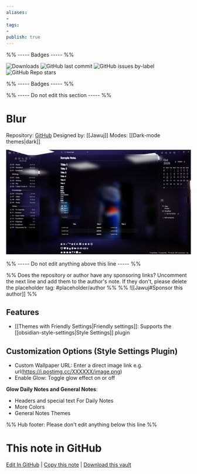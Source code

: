 ```yaml
---
aliases:
- 
tags: 
- 
publish: true
---
```


%% ----- Badges ----- %%

![Downloads](https://img.shields.io/badge/downloads-213-573E7A?style=for-the-badge&logo=)
![GitHub last commit](https://img.shields.io/github/last-commit/Jawuj/Blur-Theme?color=573E7A&label=last%20update&logo=github&style=for-the-badge)
![GitHub issues by-label](https://img.shields.io/github/issues/Jawuj/Blur-Theme/help%20wanted?color=573E7A&logo=github&style=for-the-badge) 
![GitHub Repo stars](https://img.shields.io/github/stars/Jawuj/Blur-Theme?color=573E7A&logo=github&style=for-the-badge)

%% ----- Badges ----- %%

%% ----- Do not edit this section ----- %%

# Blur

Repository: [GitHub](https://github.com/Jawuj/Blur-Theme)
Designed by: [[Jawuj]]
Modes: [[Dark-mode themes|dark]]



![screenshot](https://github.com/Jawuj/Blur-Theme/raw/HEAD/Screenshot.png)

%% ----- Do not edit anything above this line ----- %% 

%% Does the repository or author have any sponsoring links? Uncomment the next line and add them to the author's note. If they don't, please delete the placeholder tag: #placeholder/author %%
%% ![[Jawuj#Sponsor this author]] %%


## Features

- [[Themes with Friendly Settings|Friendly settings]]: Supports the [[obsidian-style-settings|Style Settings]] plugin

## Customization Options (Style Settings Plugin) 
- Custom Wallpaper URL: Enter a direct image link e.g. url(https://i.postimg.cc/XXXXXX/image.png)
- Enable Glow: Toggle glow effect on or off

**Glow Daily Notes and General Notes**: 
- Headers and special text For Daily Notes
- More Colors
- General Notes Themes


%% Hub footer: Please don't edit anything below this line %%

# This note in GitHub

<span class="git-footer">[Edit In GitHub](https://github.dev/obsidian-community/obsidian-hub/blob/main/02%20-%20Community%20Expansions/02.05%20All%20Community%20Expansions/Themes/Blur.md "git-hub-edit-note") | [Copy this note](https://raw.githubusercontent.com/obsidian-community/obsidian-hub/main/02%20-%20Community%20Expansions/02.05%20All%20Community%20Expansions/Themes/Blur.md "git-hub-copy-note") | [Download this vault](https://github.com/obsidian-community/obsidian-hub/archive/refs/heads/main.zip "git-hub-download-vault") </span>
